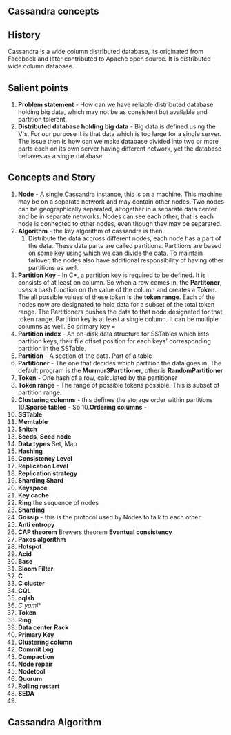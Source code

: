 ## Cassandra concepts

## History
Cassandra is a wide column distributed database, its originated from Facebook and later contributed to Apache open source.  It is distributed wide column database. 

## Salient points
1. **Problem statement** - How can we have  reliable distributed database holding big data, which may not be as consistent but available and partition tolerant. 
2. **Distributed database holding big data** - Big data is defined using the V's. For our purpose it is that data which is too large for a single server. The issue then is how can we make database divided into two or more parts each on its own server having different network, yet the database behaves as a single database. 

## Concepts  and Story
1. **Node** - A single Cassandra instance, this is on a machine. This machine may be on a separate  network and may contain other nodes. Two nodes can be geographically separated, altogether in a separate data center and be in separate networks. Nodes can see each other, that is each node is connected to other nodes, even though they may be separated.  
2. **Algorithm** - the key algorithm of cassandra is then 
	1. Distribute the data accross different nodes, each node has a part of the data. These data parts are called partitions. Partitions are based on some key using which we can divide the data. To maintain failover, the nodes also have additional responsibility of having other partitions as well.  
3. **Partition Key** - In C*, a partition key is required to be defined. It is consists of at least on column. So when a row comes in, the **Partitoner**, uses a hash function on the value of the column and creates a **Token**. The all possible values of these token is the **token range**.  Each of the nodes now are designated to hold data for a subset of the total token range. The Partitioners pushes the data to that node designated for that token range.  Partition key is at least a single column. It can be multiple columns as well. So primary key =  
4. **Partition index** - An on-disk data structure for SSTables which lists partition keys, their file offset position for each keys' corresponding partition in the SSTable.
5. **Partition** - A section of the data.  Part of a table
6. **Partitioner** - The one that decides which partition the data goes in. The default program is the **Murmur3Partitioner**, other is **RandomPartitioner**
7. **Token** - One hash of a row, calculated by the partitioner
8. **Token range** - The range of possible tokens possible. This is subset of partition range.
9. **Clustering columns** - this defines the storage order within partitions
10.**Sparse tables** - So 
10.**Ordering columns** -  
11. **SSTable**
12. **Memtable** 
13. **Snitch**
14. **Seeds**, **Seed node**
15. **Data types** Set, Map 	
16. **Hashing**
17. **Consistency Level**
18. **Replication Level**
19. **Replication strategy**
20. **Sharding Shard**
21. **Keyspace**
22.  **Key cache**
23. **Ring** the sequence of nodes
24.  **Sharding**
25. **Gossip** - this is the protocol used by Nodes to talk to each other.
26. **Anti entropy**
27. **CAP theorem** Brewers theorem **Eventual consistency**
28. **Paxos algorithm**
29. **Hotspot**
30. **Acid**
31. **Base**
32. **Bloom Filter**
33. **C**
34. **C cluster**
35. **CQL**
36. **cqlsh**
37. **C* yaml**
38. **Token**
39. **Ring**
40. **Data center** **Rack**
41. **Primary Key**
42. **Clustering column**
43. **Commit Log**
44. **Compaction**
45. **Node repair**
46. **Nodetool**
47. **Quorum**
48. **Rolling restart**
49. **SEDA**
50. 

## Cassandra Algorithm
<!--stackedit_data:
eyJoaXN0b3J5IjpbLTEyMDExMDk4MzcsLTExMzYyODExMTAsLT
g0NDEyNDI3MSwyMTUxOTQzNjEsNTgyMTEzMTQyLC01NDc4OTE3
NDUsMTk4Mjk1ODI5Nyw4MjYwNDQxNDYsLTEyODI5NTk3NzQsLT
Q5NjY3MzcwNSwtNTQ3NzU0MDI4LC0xNTY5NDg0OTg1LC03MzA0
NzczNzgsMTUzNTIxMjc0OSw2MTc4OTQ2OTYsLTE2NDMwNTk0NT
FdfQ==
-->